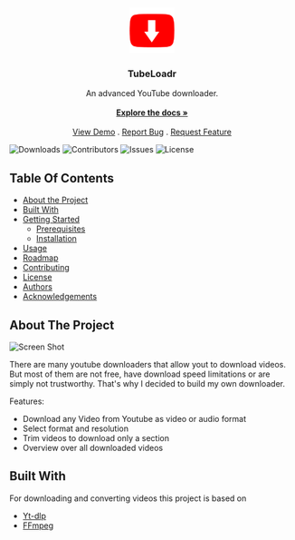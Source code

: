 <br/>
<p align="center">
  <a href="https://github.com/Foffa0/TubeLoadr">
    <img src="images/logo.png" alt="Logo" width="80" height="80">
  </a>

  <h3 align="center">TubeLoadr</h3>

  <p align="center">
    An advanced YouTube downloader.
    <br/>
    <br/>
    <a href="https://github.com/Foffa0/TubeLoadr"><strong>Explore the docs »</strong></a>
    <br/>
    <br/>
    <a href="https://github.com/Foffa0/TubeLoadr">View Demo</a>
    .
    <a href="https://github.com/Foffa0/TubeLoadr/issues">Report Bug</a>
    .
    <a href="https://github.com/Foffa0/TubeLoadr/issues">Request Feature</a>
  </p>
</p>

![Downloads](https://img.shields.io/github/downloads/Foffa0/TubeLoadr/total) ![Contributors](https://img.shields.io/github/contributors/Foffa0/TubeLoadr?color=dark-green) ![Issues](https://img.shields.io/github/issues/Foffa0/TubeLoadr) ![License](https://img.shields.io/github/license/Foffa0/TubeLoadr) 

## Table Of Contents

* [About the Project](#about-the-project)
* [Built With](#built-with)
* [Getting Started](#getting-started)
  * [Prerequisites](#prerequisites)
  * [Installation](#installation)
* [Usage](#usage)
* [Roadmap](#roadmap)
* [Contributing](#contributing)
* [License](#license)
* [Authors](#authors)
* [Acknowledgements](#acknowledgements)

## About The Project

![Screen Shot](images/screenshot.png)

There are many youtube downloaders that allow yout to download videos. But most of them are not free, have download speed limitations or are simply not trustworthy.
That's why I decided to build my own downloader.

Features:

* Download any Video from Youtube as video or audio format
* Select format and resolution
* Trim videos to download only a section
* Overview over all downloaded videos


## Built With

For downloading and converting videos this project is based on

* [Yt-dlp](https://github.com/yt-dlp/yt-dlp)
* [FFmpeg](https://ffmpeg.org/)
